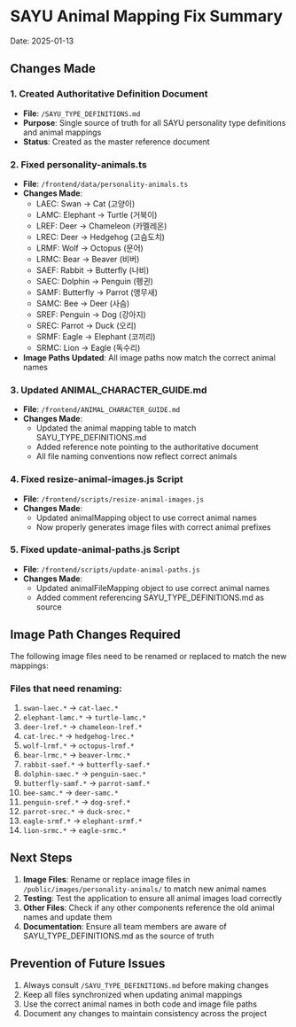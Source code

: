 # SAYU Animal Mapping Fix Summary

Date: 2025-01-13

## Changes Made

### 1. Created Authoritative Definition Document
- **File**: `/SAYU_TYPE_DEFINITIONS.md`
- **Purpose**: Single source of truth for all SAYU personality type definitions and animal mappings
- **Status**: Created as the master reference document

### 2. Fixed personality-animals.ts
- **File**: `/frontend/data/personality-animals.ts`
- **Changes Made**:
  - LAEC: Swan → Cat (고양이)
  - LAMC: Elephant → Turtle (거북이) 
  - LREF: Deer → Chameleon (카멜레온)
  - LREC: Deer → Hedgehog (고슴도치)
  - LRMF: Wolf → Octopus (문어)
  - LRMC: Bear → Beaver (비버)
  - SAEF: Rabbit → Butterfly (나비)
  - SAEC: Dolphin → Penguin (펭귄)
  - SAMF: Butterfly → Parrot (앵무새)
  - SAMC: Bee → Deer (사슴)
  - SREF: Penguin → Dog (강아지)
  - SREC: Parrot → Duck (오리)
  - SRMF: Eagle → Elephant (코끼리)
  - SRMC: Lion → Eagle (독수리)
- **Image Paths Updated**: All image paths now match the correct animal names

### 3. Updated ANIMAL_CHARACTER_GUIDE.md
- **File**: `/frontend/ANIMAL_CHARACTER_GUIDE.md`
- **Changes Made**:
  - Updated the animal mapping table to match SAYU_TYPE_DEFINITIONS.md
  - Added reference note pointing to the authoritative document
  - All file naming conventions now reflect correct animals

### 4. Fixed resize-animal-images.js Script
- **File**: `/frontend/scripts/resize-animal-images.js`
- **Changes Made**:
  - Updated animalMapping object to use correct animal names
  - Now properly generates image files with correct animal prefixes

### 5. Fixed update-animal-paths.js Script
- **File**: `/frontend/scripts/update-animal-paths.js`
- **Changes Made**:
  - Updated animalFileMapping object to use correct animal names
  - Added comment referencing SAYU_TYPE_DEFINITIONS.md as source

## Image Path Changes Required

The following image files need to be renamed or replaced to match the new mappings:

### Files that need renaming:
1. `swan-laec.*` → `cat-laec.*`
2. `elephant-lamc.*` → `turtle-lamc.*`
3. `deer-lref.*` → `chameleon-lref.*`
4. `cat-lrec.*` → `hedgehog-lrec.*`
5. `wolf-lrmf.*` → `octopus-lrmf.*`
6. `bear-lrmc.*` → `beaver-lrmc.*`
7. `rabbit-saef.*` → `butterfly-saef.*`
8. `dolphin-saec.*` → `penguin-saec.*`
9. `butterfly-samf.*` → `parrot-samf.*`
10. `bee-samc.*` → `deer-samc.*`
11. `penguin-sref.*` → `dog-sref.*`
12. `parrot-srec.*` → `duck-srec.*`
13. `eagle-srmf.*` → `elephant-srmf.*`
14. `lion-srmc.*` → `eagle-srmc.*`

## Next Steps

1. **Image Files**: Rename or replace image files in `/public/images/personality-animals/` to match new animal names
2. **Testing**: Test the application to ensure all animal images load correctly
3. **Other Files**: Check if any other components reference the old animal names and update them
4. **Documentation**: Ensure all team members are aware of SAYU_TYPE_DEFINITIONS.md as the source of truth

## Prevention of Future Issues

1. Always consult `/SAYU_TYPE_DEFINITIONS.md` before making changes
2. Keep all files synchronized when updating animal mappings
3. Use the correct animal names in both code and image file paths
4. Document any changes to maintain consistency across the project